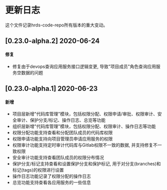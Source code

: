 # 更新日志
这个文件记录hrds-code-repo所有版本的重大变动。

## [0.23.0-alpha.2] 2020-06-24

#### 修复
- 修复由于devops查询应用服务接口逻辑变更, 导致"项目成员"角色查询应用服务空数据的问题

## [0.23.0-alpha.1] 2020-06-23

#### 新增
- 项目层新增"代码库管理"模块，包括权限分配、权限申请/审批、权限审计、安全审计、保护分支/标记、操作日志、总览等功能
- 组织层新增"代码库管理"模块，包括权限分配、权限审计、操作日志等功能
- 权限分配功能支持查看和分配团队成员的代码库权限
- 权限申请功能支持向项目管理员申请应用服务的权限
- 权限审计功能支持定时审计代码库与Gitlab权限不一致的数据, 并支持修复不一致权限
- 安全审计功能支持查看团队成员的权限分布情况
- 保护分支/标记支持查看和设置保护分支和保护标记, 用于对分支(branches)和标记(tags)的权限进行设置
- 操作日志功能记录了权限分配的操作日志
- 总览功能支持查看各应用服务的一些信息